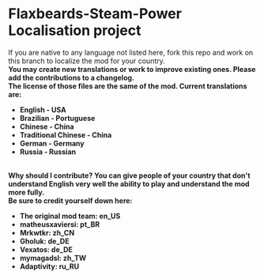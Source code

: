 Flaxbeards-Steam-Power Localisation project
======================
If you are native to any language not listed here, fork this repo and work on this branch to localize the mod for your country.<br>
<b>You may create new translations or work to improve existing ones. Please add the contributions to a changelog.<br>The license of those files are the same of the mod.<b/>
Current translations are: 
<ul>
<li>English - USA</li>
<li>Brazilian - Portuguese</li>
<li>Chinese - China</li>
<li>Traditional Chinese - China</li>
<li>German - Germany</li>
<li>Russia - Russian</li>
</ul>
<br>
<b>
Why should I contribute?
You can give people of your country that don't understand English very well the ability to play and understand the mod more fully.<br>
Be sure to credit yourself down here:
<ul>
<li>The original mod team: en_US</li>
<li>matheusxaviersi: pt_BR</li>
<li>Mrkwtkr: zh_CN</li>
<li>Gholuk: de_DE</li>
<li>Vexatos: de_DE</li>
<li>mymagadsl: zh_TW</li>
<li>Adaptivity: ru_RU</li>
</ul></b>
